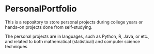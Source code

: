 # PersonalPortfolio

This is a repository to store personal projects during college years or hands-on projects done from self-studying.

The personal projects are in languages, such as Python, R, Java, or etc., and related to both mathematical (statistical) and computer science techniques.
